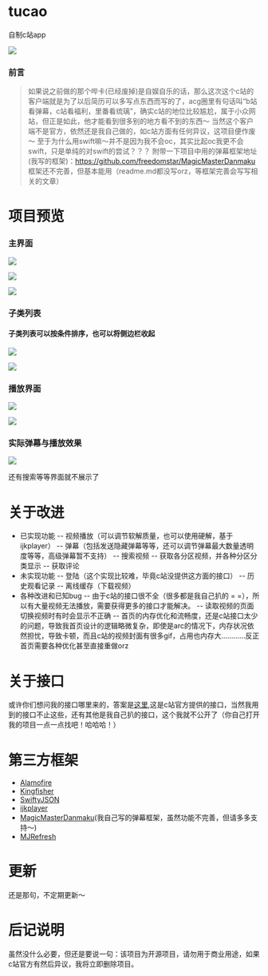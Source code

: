 # tucao
自制c站app

![](http://upload-images.jianshu.io/upload_images/1781300-7273d79d1e47f92f.png?imageMogr2/auto-orient/strip%7CimageView2/2/w/1240)

### 前言
>如果说之前做的那个哔卡(已经废掉)是自娱自乐的话，那么这次这个c站的客户端就是为了以后简历可以多写点东西而写的了，acg圈里有句话叫“b站看弹幕，c站看福利，里番看琉璃”，确实c站的地位比较尴尬，属于小众网站，但正是如此，他才能看到很多别的地方看不到的东西～
当然这个客户端不是官方，依然还是我自己做的，如c站方面有任何异议，这项目便作废～
至于为什么用swift嘛～并不是因为我不会oc，其实比起oc我更不会swift，只是单纯的对swift的尝试？？？
附带一下项目中用的弹幕框架地址(我写的框架)：https://github.com/freedomstar/MagicMasterDanmaku
框架还不完善，但基本能用（readme.md都没写orz，等框架完善会写写相关的文章）

# 项目预览
### 主界面

![](https://github.com/freedomstar/tucao/blob/master/photo/1781300-e4f8e93e2c7ea74b.png)


![](https://github.com/freedomstar/tucao/blob/master/photo/1781300-fedcacd79bb70d31.png)


![](https://github.com/freedomstar/tucao/blob/master/photo/1781300-b85c5f54bf824cfa.png)

### 子类列表
#### 子类列表可以按条件排序，也可以将侧边栏收起
![](http://upload-images.jianshu.io/upload_images/1781300-46b456a61368e140.png?imageMogr2/auto-orient/strip%7CimageView2/2/w/1240)


![](https://github.com/freedomstar/tucao/blob/master/photo/1781300-37914ff695fc8fd2.png)

### 播放界面

![](https://github.com/freedomstar/tucao/blob/master/photo/1781300-9f16b4374ac21663.png)


![](https://github.com/freedomstar/tucao/blob/master/photo/1781300-4bf9fef8ce1f5979.png)

### 实际弹幕与播放效果

![](https://github.com/freedomstar/tucao/blob/master/photo/1781300-7eb2c2b2e5264ded.gif)

还有搜索等等界面就不展示了

# 关于改进
- 已实现功能
 -- 视频播放（可以调节软解质量，也可以使用硬解，基于ijkplayer）
 -- 弹幕（包括发送隐藏弹幕等等，还可以调节弹幕最大数量透明度等等，高级弹幕暂不支持）
 -- 搜索视频
 -- 获取各分区视频，并各种分区分类显示
 -- 获取评论
- 未实现功能
 -- 登陆（这个实现比较难，毕竟c站没提供这方面的接口）
 -- 历史观看记录
 -- 离线缓存（下载视频）
- 各种改进和已知bug
 -- 由于c站的接口很不全（很多都是我自己扒的 = =），所以有大量视频无法播放，需要获得更多的接口才能解决。
 -- 读取视频的页面切换视频时有时会显示不正确
 -- 首页的内存优化和流畅度，还是c站接口太少的问题，导致我首页设计的逻辑略微复杂，即使是arc的情况下，内存状况依然担忧，导致卡顿，而且c站的视频封面有很多gif，占用也内存大…………反正首页需要各种优化甚至直接重做orz

# 关于接口
或许你们想问我的接口哪里来的，答案是[这里](http://www.tucao.tv/api.txt),这是c站官方提供的接口，当然我用到的接口不止这些，还有其他是我自己扒的接口，这个我就不公开了（你自己打开我的项目一点一点找吧！哈哈哈！） 

# 第三方框架
- [Alamofire](https://github.com/Alamofire/Alamofire)
- [Kingfisher](https://github.com/onevcat/Kingfisher)
- [SwiftyJSON](https://github.com/SwiftyJSON/SwiftyJSON)
- [ijkplayer](https://github.com/Bilibili/ijkplayer)
- [MagicMasterDanmaku](https://github.com/freedomstar/MagicMasterDanmaku)(我自己写的弹幕框架，虽然功能不完善，但请多多支持～)
- [MJRefresh](https://github.com/CoderMJLee/MJRefresh)

# 更新
还是那句，不定期更新～

# 后记说明
虽然没什么必要，但还是要说一句：该项目为开源项目，请勿用于商业用途，如果c站官方有然后异议，我将立即删除项目。
 

